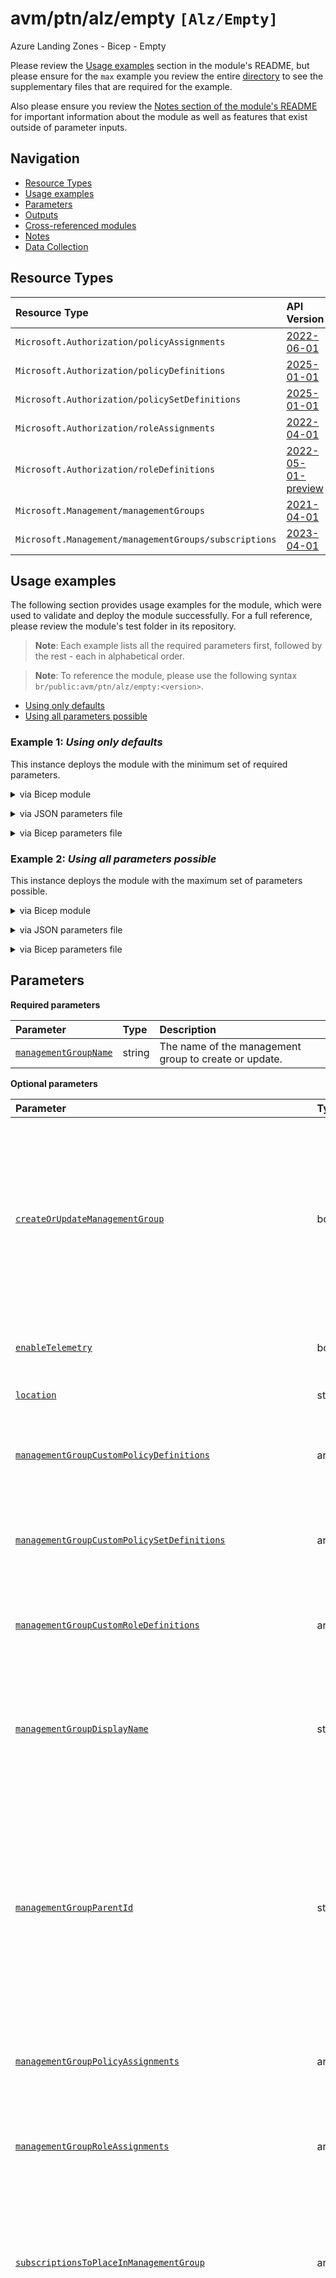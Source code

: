 # avm/ptn/alz/empty `[Alz/Empty]`

Azure Landing Zones - Bicep - Empty

Please review the [Usage examples](https://github.com/Azure/bicep-registry-modules/tree/main/avm/ptn/alz/empty#Usage-examples) section in the module's README, but please ensure for the `max` example you review the entire [directory](https://github.com/Azure/bicep-registry-modules/tree/main/avm/ptn/alz/empty/tests/e2e/max) to see the supplementary files that are required for the example.

Also please ensure you review the [Notes section of the module's README](https://github.com/Azure/bicep-registry-modules/tree/main/avm/ptn/alz/empty#Notes) for important information about the module as well as features that exist outside of parameter inputs.

## Navigation

- [Resource Types](#Resource-Types)
- [Usage examples](#Usage-examples)
- [Parameters](#Parameters)
- [Outputs](#Outputs)
- [Cross-referenced modules](#Cross-referenced-modules)
- [Notes](#Notes)
- [Data Collection](#Data-Collection)

## Resource Types

| Resource Type | API Version |
| :-- | :-- |
| `Microsoft.Authorization/policyAssignments` | [2022-06-01](https://learn.microsoft.com/en-us/azure/templates/Microsoft.Authorization/2022-06-01/policyAssignments) |
| `Microsoft.Authorization/policyDefinitions` | [2025-01-01](https://learn.microsoft.com/en-us/azure/templates/Microsoft.Authorization/2025-01-01/policyDefinitions) |
| `Microsoft.Authorization/policySetDefinitions` | [2025-01-01](https://learn.microsoft.com/en-us/azure/templates/Microsoft.Authorization/2025-01-01/policySetDefinitions) |
| `Microsoft.Authorization/roleAssignments` | [2022-04-01](https://learn.microsoft.com/en-us/azure/templates/Microsoft.Authorization/2022-04-01/roleAssignments) |
| `Microsoft.Authorization/roleDefinitions` | [2022-05-01-preview](https://learn.microsoft.com/en-us/azure/templates/Microsoft.Authorization/2022-05-01-preview/roleDefinitions) |
| `Microsoft.Management/managementGroups` | [2021-04-01](https://learn.microsoft.com/en-us/azure/templates/Microsoft.Management/2021-04-01/managementGroups) |
| `Microsoft.Management/managementGroups/subscriptions` | [2023-04-01](https://learn.microsoft.com/en-us/azure/templates/Microsoft.Management/2023-04-01/managementGroups/subscriptions) |

## Usage examples

The following section provides usage examples for the module, which were used to validate and deploy the module successfully. For a full reference, please review the module's test folder in its repository.

>**Note**: Each example lists all the required parameters first, followed by the rest - each in alphabetical order.

>**Note**: To reference the module, please use the following syntax `br/public:avm/ptn/alz/empty:<version>`.

- [Using only defaults](#example-1-using-only-defaults)
- [Using all parameters possible](#example-2-using-all-parameters-possible)

### Example 1: _Using only defaults_

This instance deploys the module with the minimum set of required parameters.


<details>

<summary>via Bicep module</summary>

```bicep
module empty 'br/public:avm/ptn/alz/empty:<version>' = {
  name: 'emptyDeployment'
  params: {
    managementGroupName: 'mg-test-alzempmin'
  }
}
```

</details>
<p>

<details>

<summary>via JSON parameters file</summary>

```json
{
  "$schema": "https://schema.management.azure.com/schemas/2019-04-01/deploymentParameters.json#",
  "contentVersion": "1.0.0.0",
  "parameters": {
    "managementGroupName": {
      "value": "mg-test-alzempmin"
    }
  }
}
```

</details>
<p>

<details>

<summary>via Bicep parameters file</summary>

```bicep-params
using 'br/public:avm/ptn/alz/empty:<version>'

param managementGroupName = 'mg-test-alzempmin'
```

</details>
<p>

### Example 2: _Using all parameters possible_

This instance deploys the module with the maximum set of parameters possible.


<details>

<summary>via Bicep module</summary>

```bicep
module empty 'br/public:avm/ptn/alz/empty:<version>' = {
  name: 'emptyDeployment'
  params: {
    // Required parameters
    managementGroupName: 'mg-test-alzempmax'
    // Non-required parameters
    createOrUpdateManagementGroup: true
    managementGroupCustomPolicyDefinitions: '<managementGroupCustomPolicyDefinitions>'
    managementGroupCustomPolicySetDefinitions: '<managementGroupCustomPolicySetDefinitions>'
    managementGroupCustomRoleDefinitions: '<managementGroupCustomRoleDefinitions>'
    managementGroupDisplayName: 'AVM ALZ PTN Empty Max Test'
    managementGroupPolicyAssignments: [
      {
        displayName: 'Allowed virtual machine size SKUs'
        enforcementMode: 'Default'
        identity: 'None'
        name: 'allowed-vm-skus-root'
        parameters: {
          listOfAllowedSKUs: {
            value: [
              'Standard_D2_v5'
              'Standard_E8_v5'
            ]
          }
        }
        policyDefinitionId: '/providers/Microsoft.Authorization/policyDefinitions/cccc23c7-8427-4f53-ad12-b6a63eb452b3'
      }
      {
        additionalManagementGroupsIDsToAssignRbacTo: [
          '<name>'
        ]
        displayName: 'Configure Azure Activity logs to stream to specified Log Analytics workspace'
        enforcementMode: 'Default'
        identity: 'SystemAssigned'
        name: 'diag-activity-log-lz'
        parameters: {
          logAnalytics: {
            value: '/subscriptions/00000000-0000-0000-0000-000000000000/resourceGroups/rg-landing-zones/providers/Microsoft.OperationalInsights/workspaces/la-landing-zones'
          }
        }
        policyDefinitionId: '/providers/Microsoft.Authorization/policyDefinitions/2465583e-4e78-4c15-b6be-a36cbc7c8b0f'
        roleDefinitionIds: [
          '/providers/microsoft.authorization/roleDefinitions/749f88d5-cbae-40b8-bcfc-e573ddc772fa'
          '/providers/microsoft.authorization/roleDefinitions/92aaf0da-9dab-42b6-94a3-d43ce8d16293'
        ]
      }
      {
        displayName: 'Tag checking'
        enforcementMode: 'Default'
        identity: 'None'
        name: 'tags-policy'
        parameters: {
          effect: {
            value: 'Audit'
          }
          tagName: {
            value: 'costCenter'
          }
        }
        policyDefinitionId: '/providers/Microsoft.Management/managementGroups/mg-test-alzempmax/providers/Microsoft.Authorization/policySetDefinitions/custom-tags-policy-set-definition-1'
      }
    ]
    managementGroupRoleAssignments: '<managementGroupRoleAssignments>'
  }
}
```

</details>
<p>

<details>

<summary>via JSON parameters file</summary>

```json
{
  "$schema": "https://schema.management.azure.com/schemas/2019-04-01/deploymentParameters.json#",
  "contentVersion": "1.0.0.0",
  "parameters": {
    // Required parameters
    "managementGroupName": {
      "value": "mg-test-alzempmax"
    },
    // Non-required parameters
    "createOrUpdateManagementGroup": {
      "value": true
    },
    "managementGroupCustomPolicyDefinitions": {
      "value": "<managementGroupCustomPolicyDefinitions>"
    },
    "managementGroupCustomPolicySetDefinitions": {
      "value": "<managementGroupCustomPolicySetDefinitions>"
    },
    "managementGroupCustomRoleDefinitions": {
      "value": "<managementGroupCustomRoleDefinitions>"
    },
    "managementGroupDisplayName": {
      "value": "AVM ALZ PTN Empty Max Test"
    },
    "managementGroupPolicyAssignments": {
      "value": [
        {
          "displayName": "Allowed virtual machine size SKUs",
          "enforcementMode": "Default",
          "identity": "None",
          "name": "allowed-vm-skus-root",
          "parameters": {
            "listOfAllowedSKUs": {
              "value": [
                "Standard_D2_v5",
                "Standard_E8_v5"
              ]
            }
          },
          "policyDefinitionId": "/providers/Microsoft.Authorization/policyDefinitions/cccc23c7-8427-4f53-ad12-b6a63eb452b3"
        },
        {
          "additionalManagementGroupsIDsToAssignRbacTo": [
            "<name>"
          ],
          "displayName": "Configure Azure Activity logs to stream to specified Log Analytics workspace",
          "enforcementMode": "Default",
          "identity": "SystemAssigned",
          "name": "diag-activity-log-lz",
          "parameters": {
            "logAnalytics": {
              "value": "/subscriptions/00000000-0000-0000-0000-000000000000/resourceGroups/rg-landing-zones/providers/Microsoft.OperationalInsights/workspaces/la-landing-zones"
            }
          },
          "policyDefinitionId": "/providers/Microsoft.Authorization/policyDefinitions/2465583e-4e78-4c15-b6be-a36cbc7c8b0f",
          "roleDefinitionIds": [
            "/providers/microsoft.authorization/roleDefinitions/749f88d5-cbae-40b8-bcfc-e573ddc772fa",
            "/providers/microsoft.authorization/roleDefinitions/92aaf0da-9dab-42b6-94a3-d43ce8d16293"
          ]
        },
        {
          "displayName": "Tag checking",
          "enforcementMode": "Default",
          "identity": "None",
          "name": "tags-policy",
          "parameters": {
            "effect": {
              "value": "Audit"
            },
            "tagName": {
              "value": "costCenter"
            }
          },
          "policyDefinitionId": "/providers/Microsoft.Management/managementGroups/mg-test-alzempmax/providers/Microsoft.Authorization/policySetDefinitions/custom-tags-policy-set-definition-1"
        }
      ]
    },
    "managementGroupRoleAssignments": {
      "value": "<managementGroupRoleAssignments>"
    }
  }
}
```

</details>
<p>

<details>

<summary>via Bicep parameters file</summary>

```bicep-params
using 'br/public:avm/ptn/alz/empty:<version>'

// Required parameters
param managementGroupName = 'mg-test-alzempmax'
// Non-required parameters
param createOrUpdateManagementGroup = true
param managementGroupCustomPolicyDefinitions = '<managementGroupCustomPolicyDefinitions>'
param managementGroupCustomPolicySetDefinitions = '<managementGroupCustomPolicySetDefinitions>'
param managementGroupCustomRoleDefinitions = '<managementGroupCustomRoleDefinitions>'
param managementGroupDisplayName = 'AVM ALZ PTN Empty Max Test'
param managementGroupPolicyAssignments = [
  {
    displayName: 'Allowed virtual machine size SKUs'
    enforcementMode: 'Default'
    identity: 'None'
    name: 'allowed-vm-skus-root'
    parameters: {
      listOfAllowedSKUs: {
        value: [
          'Standard_D2_v5'
          'Standard_E8_v5'
        ]
      }
    }
    policyDefinitionId: '/providers/Microsoft.Authorization/policyDefinitions/cccc23c7-8427-4f53-ad12-b6a63eb452b3'
  }
  {
    additionalManagementGroupsIDsToAssignRbacTo: [
      '<name>'
    ]
    displayName: 'Configure Azure Activity logs to stream to specified Log Analytics workspace'
    enforcementMode: 'Default'
    identity: 'SystemAssigned'
    name: 'diag-activity-log-lz'
    parameters: {
      logAnalytics: {
        value: '/subscriptions/00000000-0000-0000-0000-000000000000/resourceGroups/rg-landing-zones/providers/Microsoft.OperationalInsights/workspaces/la-landing-zones'
      }
    }
    policyDefinitionId: '/providers/Microsoft.Authorization/policyDefinitions/2465583e-4e78-4c15-b6be-a36cbc7c8b0f'
    roleDefinitionIds: [
      '/providers/microsoft.authorization/roleDefinitions/749f88d5-cbae-40b8-bcfc-e573ddc772fa'
      '/providers/microsoft.authorization/roleDefinitions/92aaf0da-9dab-42b6-94a3-d43ce8d16293'
    ]
  }
  {
    displayName: 'Tag checking'
    enforcementMode: 'Default'
    identity: 'None'
    name: 'tags-policy'
    parameters: {
      effect: {
        value: 'Audit'
      }
      tagName: {
        value: 'costCenter'
      }
    }
    policyDefinitionId: '/providers/Microsoft.Management/managementGroups/mg-test-alzempmax/providers/Microsoft.Authorization/policySetDefinitions/custom-tags-policy-set-definition-1'
  }
]
param managementGroupRoleAssignments = '<managementGroupRoleAssignments>'
```

</details>
<p>

## Parameters

**Required parameters**

| Parameter | Type | Description |
| :-- | :-- | :-- |
| [`managementGroupName`](#parameter-managementgroupname) | string | The name of the management group to create or update. |

**Optional parameters**

| Parameter | Type | Description |
| :-- | :-- | :-- |
| [`createOrUpdateManagementGroup`](#parameter-createorupdatemanagementgroup) | bool | Boolean to create or update the management group. If set to false, the module will only check if the management group exists and do a GET on it before it continues to deploy resources to it. |
| [`enableTelemetry`](#parameter-enabletelemetry) | bool | Enable/Disable usage telemetry for module. |
| [`location`](#parameter-location) | string | The location to deploy resources to. |
| [`managementGroupCustomPolicyDefinitions`](#parameter-managementgroupcustompolicydefinitions) | array | Array of custom policy definitions to create on the management group. |
| [`managementGroupCustomPolicySetDefinitions`](#parameter-managementgroupcustompolicysetdefinitions) | array | Array of custom policy set definitions (initiatives) to create on the management group. |
| [`managementGroupCustomRoleDefinitions`](#parameter-managementgroupcustomroledefinitions) | array | Array of custom role definitions to create on the management group. |
| [`managementGroupDisplayName`](#parameter-managementgroupdisplayname) | string | The display name of the management group to create or update. If not specified, the management group name will be used. |
| [`managementGroupParentId`](#parameter-managementgroupparentid) | string | The parent ID of the management group to create or update. If not specified, the management group will be created at the root level of the tenant. Just provide the management group ID, not the full resource ID. |
| [`managementGroupPolicyAssignments`](#parameter-managementgrouppolicyassignments) | array | Array of policy assignments to create on the management group. |
| [`managementGroupRoleAssignments`](#parameter-managementgrouproleassignments) | array | Array of custom role assignments to create on the management group. |
| [`subscriptionsToPlaceInManagementGroup`](#parameter-subscriptionstoplaceinmanagementgroup) | array | An array of subscriptions to place in the management group. If not specified, no subscriptions will be placed in the management group. |
| [`waitForConsistencyCounterBeforeCustomPolicyDefinitions`](#parameter-waitforconsistencycounterbeforecustompolicydefinitions) | int | An integer that specifies the number of blank ARM deployments prior to the custom policy definitions are deployed. This electively introduces a wait timer to allow ARM eventual consistency to become consistent and helps avoids "Not Found" error messages. |
| [`waitForConsistencyCounterBeforeCustomPolicySetDefinitions`](#parameter-waitforconsistencycounterbeforecustompolicysetdefinitions) | int | An integer that specifies the number of blank ARM deployments prior to the custom policy set definitions (initiatives) are deployed. This electively introduces a wait timer to allow ARM eventual consistency to become consistent and helps avoids "Not Found" error messages. |
| [`waitForConsistencyCounterBeforeCustomRoleDefinitions`](#parameter-waitforconsistencycounterbeforecustomroledefinitions) | int | An integer that specifies the number of blank ARM deployments prior to the custom role definitions are deployed. This electively introduces a wait timer to allow ARM eventual consistency to become consistent and helps avoids "Not Found" error messages. |
| [`waitForConsistencyCounterBeforePolicyAssignments`](#parameter-waitforconsistencycounterbeforepolicyassignments) | int | An integer that specifies the number of blank ARM deployments prior to the policy assignments are deployed. This electively introduces a wait timer to allow ARM eventual consistency to become consistent and helps avoids "Not Found" error messages. |
| [`waitForConsistencyCounterBeforeRoleAssignments`](#parameter-waitforconsistencycounterbeforeroleassignments) | int | An integer that specifies the number of blank ARM deployments prior to the role assignments are deployed. This electively introduces a wait timer to allow ARM eventual consistency to become consistent and helps avoids "Not Found" error messages. |
| [`waitForConsistencyCounterBeforeSubPlacement`](#parameter-waitforconsistencycounterbeforesubplacement) | int | An integer that specifies the number of blank ARM deployments prior to the subscription management group associations are deployed. This electively introduces a wait timer to allow ARM eventual consistency to become consistent and helps avoids "Not Found" error messages. |

### Parameter: `managementGroupName`

The name of the management group to create or update.

- Required: Yes
- Type: string

### Parameter: `createOrUpdateManagementGroup`

Boolean to create or update the management group. If set to false, the module will only check if the management group exists and do a GET on it before it continues to deploy resources to it.

- Required: No
- Type: bool
- Default: `True`

### Parameter: `enableTelemetry`

Enable/Disable usage telemetry for module.

- Required: No
- Type: bool
- Default: `True`

### Parameter: `location`

The location to deploy resources to.

- Required: No
- Type: string
- Default: `[deployment().location]`

### Parameter: `managementGroupCustomPolicyDefinitions`

Array of custom policy definitions to create on the management group.

- Required: No
- Type: array

**Required parameters**

| Parameter | Type | Description |
| :-- | :-- | :-- |
| [`name`](#parameter-managementgroupcustompolicydefinitionsname) | string | Specifies the name of the policy definition. Maximum length is 128 characters for management group scope. |
| [`properties`](#parameter-managementgroupcustompolicydefinitionsproperties) | object | The properties of the policy definition. |

### Parameter: `managementGroupCustomPolicyDefinitions.name`

Specifies the name of the policy definition. Maximum length is 128 characters for management group scope.

- Required: Yes
- Type: string

### Parameter: `managementGroupCustomPolicyDefinitions.properties`

The properties of the policy definition.

- Required: Yes
- Type: object

### Parameter: `managementGroupCustomPolicySetDefinitions`

Array of custom policy set definitions (initiatives) to create on the management group.

- Required: No
- Type: array

**Required parameters**

| Parameter | Type | Description |
| :-- | :-- | :-- |
| [`name`](#parameter-managementgroupcustompolicysetdefinitionsname) | string | Specifies the name of the policy set definition. Maximum length is 128 characters for management group scope. |
| [`properties`](#parameter-managementgroupcustompolicysetdefinitionsproperties) | object | The properties of the policy set definition. |

### Parameter: `managementGroupCustomPolicySetDefinitions.name`

Specifies the name of the policy set definition. Maximum length is 128 characters for management group scope.

- Required: Yes
- Type: string

### Parameter: `managementGroupCustomPolicySetDefinitions.properties`

The properties of the policy set definition.

- Required: Yes
- Type: object

### Parameter: `managementGroupCustomRoleDefinitions`

Array of custom role definitions to create on the management group.

- Required: No
- Type: array

**Required parameters**

| Parameter | Type | Description |
| :-- | :-- | :-- |
| [`name`](#parameter-managementgroupcustomroledefinitionsname) | string | The name of the custom role definition. |

**Optional parameters**

| Parameter | Type | Description |
| :-- | :-- | :-- |
| [`actions`](#parameter-managementgroupcustomroledefinitionsactions) | array | The permission actions of the custom role definition. |
| [`assignableScopes`](#parameter-managementgroupcustomroledefinitionsassignablescopes) | array | The assignable scopes of the custom role definition. If not specified, the management group being targeted in the parameter managementGroupName will be used. |
| [`dataActions`](#parameter-managementgroupcustomroledefinitionsdataactions) | array | The permission data actions of the custom role definition. |
| [`description`](#parameter-managementgroupcustomroledefinitionsdescription) | string | The description of the custom role definition. |
| [`notActions`](#parameter-managementgroupcustomroledefinitionsnotactions) | array | The permission not actions of the custom role definition. |
| [`notDataActions`](#parameter-managementgroupcustomroledefinitionsnotdataactions) | array | The permission not data actions of the custom role definition. |
| [`roleName`](#parameter-managementgroupcustomroledefinitionsrolename) | string | The display name of the custom role definition. If not specified, the name will be used. |

### Parameter: `managementGroupCustomRoleDefinitions.name`

The name of the custom role definition.

- Required: Yes
- Type: string

### Parameter: `managementGroupCustomRoleDefinitions.actions`

The permission actions of the custom role definition.

- Required: No
- Type: array

### Parameter: `managementGroupCustomRoleDefinitions.assignableScopes`

The assignable scopes of the custom role definition. If not specified, the management group being targeted in the parameter managementGroupName will be used.

- Required: No
- Type: array

### Parameter: `managementGroupCustomRoleDefinitions.dataActions`

The permission data actions of the custom role definition.

- Required: No
- Type: array

### Parameter: `managementGroupCustomRoleDefinitions.description`

The description of the custom role definition.

- Required: No
- Type: string

### Parameter: `managementGroupCustomRoleDefinitions.notActions`

The permission not actions of the custom role definition.

- Required: No
- Type: array

### Parameter: `managementGroupCustomRoleDefinitions.notDataActions`

The permission not data actions of the custom role definition.

- Required: No
- Type: array

### Parameter: `managementGroupCustomRoleDefinitions.roleName`

The display name of the custom role definition. If not specified, the name will be used.

- Required: No
- Type: string

### Parameter: `managementGroupDisplayName`

The display name of the management group to create or update. If not specified, the management group name will be used.

- Required: No
- Type: string

### Parameter: `managementGroupParentId`

The parent ID of the management group to create or update. If not specified, the management group will be created at the root level of the tenant. Just provide the management group ID, not the full resource ID.

- Required: No
- Type: string

### Parameter: `managementGroupPolicyAssignments`

Array of policy assignments to create on the management group.

- Required: No
- Type: array

**Required parameters**

| Parameter | Type | Description |
| :-- | :-- | :-- |
| [`enforcementMode`](#parameter-managementgrouppolicyassignmentsenforcementmode) | string | The policy assignment enforcement mode. Possible values are `Default` and `DoNotEnforce`. Recommended value is `Default`. |
| [`identity`](#parameter-managementgrouppolicyassignmentsidentity) | string | The managed identity associated with the policy assignment. Policy assignments must include a resource identity when assigning `Modify` or `DeployIfNotExists` policy definitions. |
| [`name`](#parameter-managementgrouppolicyassignmentsname) | string | Specifies the name of the policy assignment. Maximum length is 24 characters for management group scope. |
| [`policyDefinitionId`](#parameter-managementgrouppolicyassignmentspolicydefinitionid) | string | Specifies the Resource ID of the policy definition or policy set definition being assigned. Example `/providers/Microsoft.Authorization/policyDefinitions/cccc23c7-8427-4f53-ad12-b6a63eb452b3` or `/providers/Microsoft.Management/managementGroups/<management-group-name>/providers/Microsoft.Authorization/policyDefinitions/<policy-definition/set-name`. |

**Optional parameters**

| Parameter | Type | Description |
| :-- | :-- | :-- |
| [`additionalManagementGroupsIDsToAssignRbacTo`](#parameter-managementgrouppolicyassignmentsadditionalmanagementgroupsidstoassignrbacto) | array | An array of additional management group IDs to assign RBAC to for the policy assignment if it has an identity. |
| [`additionalResourceGroupResourceIDsToAssignRbacTo`](#parameter-managementgrouppolicyassignmentsadditionalresourcegroupresourceidstoassignrbacto) | array | An array of additional Resource Group Resource IDs to assign RBAC to for the policy assignment if it has an identity, only supported for Management Group Policy Assignments. |
| [`additionalSubscriptionIDsToAssignRbacTo`](#parameter-managementgrouppolicyassignmentsadditionalsubscriptionidstoassignrbacto) | array | An array of additional Subscription IDs to assign RBAC to for the policy assignment if it has an identity, only supported for Management Group Policy Assignments. |
| [`description`](#parameter-managementgrouppolicyassignmentsdescription) | string | The description of the policy assignment. |
| [`displayName`](#parameter-managementgrouppolicyassignmentsdisplayname) | string | The display name of the policy assignment. Maximum length is 128 characters. |
| [`location`](#parameter-managementgrouppolicyassignmentslocation) | string | The location of the policy assignment. Only required when utilizing managed identity, as sets location of system assigned managed identity, if created. |
| [`metadata`](#parameter-managementgrouppolicyassignmentsmetadata) | object | The policy assignment metadata. Metadata is an open ended object and is typically a collection of key-value pairs. |
| [`nonComplianceMessages`](#parameter-managementgrouppolicyassignmentsnoncompliancemessages) | array | The messages that describe why a resource is non-compliant with the policy. |
| [`notScopes`](#parameter-managementgrouppolicyassignmentsnotscopes) | array | The policy excluded scopes. |
| [`overrides`](#parameter-managementgrouppolicyassignmentsoverrides) | array | The policy property value override. Allows changing the effect of a policy definition without modifying the underlying policy definition or using a parameterized effect in the policy definition. |
| [`parameters`](#parameter-managementgrouppolicyassignmentsparameters) | object | Parameters for the policy assignment if needed. |
| [`resourceSelectors`](#parameter-managementgrouppolicyassignmentsresourceselectors) | array | The resource selector list to filter policies by resource properties. Facilitates safe deployment practices (SDP) by enabling gradual roll out policy assignments based on factors like resource location, resource type, or whether a resource has a location. |
| [`roleDefinitionIds`](#parameter-managementgrouppolicyassignmentsroledefinitionids) | array | The IDs Of the Azure Role Definition list that is used to assign permissions to the identity. You need to provide either the fully qualified ID in the following format: '/providers/Microsoft.Authorization/roleDefinitions/c2f4ef07-c644-48eb-af81-4b1b4947fb11'. See https://learn.microsoft.com/en-us/azure/role-based-access-control/built-in-roles for the list IDs for built-in Roles. They must match on what is on the policy definition. |
| [`userAssignedIdentityId`](#parameter-managementgrouppolicyassignmentsuserassignedidentityid) | string | The Resource ID for the user assigned identity to assign to the policy assignment. |

### Parameter: `managementGroupPolicyAssignments.enforcementMode`

The policy assignment enforcement mode. Possible values are `Default` and `DoNotEnforce`. Recommended value is `Default`.

- Required: Yes
- Type: string
- Allowed:
  ```Bicep
  [
    'Default'
    'DoNotEnforce'
  ]
  ```

### Parameter: `managementGroupPolicyAssignments.identity`

The managed identity associated with the policy assignment. Policy assignments must include a resource identity when assigning `Modify` or `DeployIfNotExists` policy definitions.

- Required: Yes
- Type: string
- Allowed:
  ```Bicep
  [
    'None'
    'SystemAssigned'
    'UserAssigned'
  ]
  ```

### Parameter: `managementGroupPolicyAssignments.name`

Specifies the name of the policy assignment. Maximum length is 24 characters for management group scope.

- Required: Yes
- Type: string

### Parameter: `managementGroupPolicyAssignments.policyDefinitionId`

Specifies the Resource ID of the policy definition or policy set definition being assigned. Example `/providers/Microsoft.Authorization/policyDefinitions/cccc23c7-8427-4f53-ad12-b6a63eb452b3` or `/providers/Microsoft.Management/managementGroups/<management-group-name>/providers/Microsoft.Authorization/policyDefinitions/<policy-definition/set-name`.

- Required: Yes
- Type: string

### Parameter: `managementGroupPolicyAssignments.additionalManagementGroupsIDsToAssignRbacTo`

An array of additional management group IDs to assign RBAC to for the policy assignment if it has an identity.

- Required: No
- Type: array

### Parameter: `managementGroupPolicyAssignments.additionalResourceGroupResourceIDsToAssignRbacTo`

An array of additional Resource Group Resource IDs to assign RBAC to for the policy assignment if it has an identity, only supported for Management Group Policy Assignments.

- Required: No
- Type: array

### Parameter: `managementGroupPolicyAssignments.additionalSubscriptionIDsToAssignRbacTo`

An array of additional Subscription IDs to assign RBAC to for the policy assignment if it has an identity, only supported for Management Group Policy Assignments.

- Required: No
- Type: array

### Parameter: `managementGroupPolicyAssignments.description`

The description of the policy assignment.

- Required: No
- Type: string

### Parameter: `managementGroupPolicyAssignments.displayName`

The display name of the policy assignment. Maximum length is 128 characters.

- Required: No
- Type: string

### Parameter: `managementGroupPolicyAssignments.location`

The location of the policy assignment. Only required when utilizing managed identity, as sets location of system assigned managed identity, if created.

- Required: No
- Type: string

### Parameter: `managementGroupPolicyAssignments.metadata`

The policy assignment metadata. Metadata is an open ended object and is typically a collection of key-value pairs.

- Required: No
- Type: object

### Parameter: `managementGroupPolicyAssignments.nonComplianceMessages`

The messages that describe why a resource is non-compliant with the policy.

- Required: No
- Type: array

**Required parameters**

| Parameter | Type | Description |
| :-- | :-- | :-- |
| [`message`](#parameter-managementgrouppolicyassignmentsnoncompliancemessagesmessage) | string | A message that describes why a resource is non-compliant with the policy. This is shown in "deny" error messages and on resources non-compliant compliance results. |

**Optional parameters**

| Parameter | Type | Description |
| :-- | :-- | :-- |
| [`policyDefinitionReferenceId`](#parameter-managementgrouppolicyassignmentsnoncompliancemessagespolicydefinitionreferenceid) | string | The policy definition reference ID within a policy set definition the message is intended for. This is only applicable if the policy assignment assigns a policy set definition. If this is not provided the message applies to all policies assigned by this policy assignment. |

### Parameter: `managementGroupPolicyAssignments.nonComplianceMessages.message`

A message that describes why a resource is non-compliant with the policy. This is shown in "deny" error messages and on resources non-compliant compliance results.

- Required: Yes
- Type: string

### Parameter: `managementGroupPolicyAssignments.nonComplianceMessages.policyDefinitionReferenceId`

The policy definition reference ID within a policy set definition the message is intended for. This is only applicable if the policy assignment assigns a policy set definition. If this is not provided the message applies to all policies assigned by this policy assignment.

- Required: No
- Type: string

### Parameter: `managementGroupPolicyAssignments.notScopes`

The policy excluded scopes.

- Required: No
- Type: array

### Parameter: `managementGroupPolicyAssignments.overrides`

The policy property value override. Allows changing the effect of a policy definition without modifying the underlying policy definition or using a parameterized effect in the policy definition.

- Required: No
- Type: array

**Required parameters**

| Parameter | Type | Description |
| :-- | :-- | :-- |
| [`kind`](#parameter-managementgrouppolicyassignmentsoverrideskind) | string | The override kind. |

**Optional parameters**

| Parameter | Type | Description |
| :-- | :-- | :-- |
| [`selectors`](#parameter-managementgrouppolicyassignmentsoverridesselectors) | array | The selector type. |
| [`value`](#parameter-managementgrouppolicyassignmentsoverridesvalue) | string | The value to override the policy property. |

### Parameter: `managementGroupPolicyAssignments.overrides.kind`

The override kind.

- Required: Yes
- Type: string
- Allowed:
  ```Bicep
  [
    'definitionVersion'
    'policyEffect'
  ]
  ```

### Parameter: `managementGroupPolicyAssignments.overrides.selectors`

The selector type.

- Required: No
- Type: array

**Required parameters**

| Parameter | Type | Description |
| :-- | :-- | :-- |
| [`kind`](#parameter-managementgrouppolicyassignmentsoverridesselectorskind) | string | The selector kind. |

**Optional parameters**

| Parameter | Type | Description |
| :-- | :-- | :-- |
| [`in`](#parameter-managementgrouppolicyassignmentsoverridesselectorsin) | array | The list of values to filter in. |
| [`notIn`](#parameter-managementgrouppolicyassignmentsoverridesselectorsnotin) | array | The list of values to filter out. |

### Parameter: `managementGroupPolicyAssignments.overrides.selectors.kind`

The selector kind.

- Required: Yes
- Type: string
- Allowed:
  ```Bicep
  [
    'policyDefinitionReferenceId'
    'resourceLocation'
    'resourceType'
    'resourceWithoutLocation'
  ]
  ```

### Parameter: `managementGroupPolicyAssignments.overrides.selectors.in`

The list of values to filter in.

- Required: No
- Type: array

### Parameter: `managementGroupPolicyAssignments.overrides.selectors.notIn`

The list of values to filter out.

- Required: No
- Type: array

### Parameter: `managementGroupPolicyAssignments.overrides.value`

The value to override the policy property.

- Required: No
- Type: string

### Parameter: `managementGroupPolicyAssignments.parameters`

Parameters for the policy assignment if needed.

- Required: No
- Type: object

### Parameter: `managementGroupPolicyAssignments.resourceSelectors`

The resource selector list to filter policies by resource properties. Facilitates safe deployment practices (SDP) by enabling gradual roll out policy assignments based on factors like resource location, resource type, or whether a resource has a location.

- Required: No
- Type: array

**Required parameters**

| Parameter | Type | Description |
| :-- | :-- | :-- |
| [`kind`](#parameter-managementgrouppolicyassignmentsresourceselectorskind) | string | The selector kind. |

**Optional parameters**

| Parameter | Type | Description |
| :-- | :-- | :-- |
| [`in`](#parameter-managementgrouppolicyassignmentsresourceselectorsin) | array | The list of values to filter in. |
| [`notIn`](#parameter-managementgrouppolicyassignmentsresourceselectorsnotin) | array | The list of values to filter out. |

### Parameter: `managementGroupPolicyAssignments.resourceSelectors.kind`

The selector kind.

- Required: Yes
- Type: string
- Allowed:
  ```Bicep
  [
    'policyDefinitionReferenceId'
    'resourceLocation'
    'resourceType'
    'resourceWithoutLocation'
  ]
  ```

### Parameter: `managementGroupPolicyAssignments.resourceSelectors.in`

The list of values to filter in.

- Required: No
- Type: array

### Parameter: `managementGroupPolicyAssignments.resourceSelectors.notIn`

The list of values to filter out.

- Required: No
- Type: array

### Parameter: `managementGroupPolicyAssignments.roleDefinitionIds`

The IDs Of the Azure Role Definition list that is used to assign permissions to the identity. You need to provide either the fully qualified ID in the following format: '/providers/Microsoft.Authorization/roleDefinitions/c2f4ef07-c644-48eb-af81-4b1b4947fb11'. See https://learn.microsoft.com/en-us/azure/role-based-access-control/built-in-roles for the list IDs for built-in Roles. They must match on what is on the policy definition.

- Required: No
- Type: array

### Parameter: `managementGroupPolicyAssignments.userAssignedIdentityId`

The Resource ID for the user assigned identity to assign to the policy assignment.

- Required: No
- Type: string

### Parameter: `managementGroupRoleAssignments`

Array of custom role assignments to create on the management group.

- Required: No
- Type: array

**Required parameters**

| Parameter | Type | Description |
| :-- | :-- | :-- |
| [`principalId`](#parameter-managementgrouproleassignmentsprincipalid) | string | The principal ID of the principal (user/group/identity) to assign the role to. |
| [`roleDefinitionIdOrName`](#parameter-managementgrouproleassignmentsroledefinitionidorname) | string | The role to assign. You can provide either the display name of the role definition, the role definition GUID, or its fully qualified ID in the following format: '/providers/Microsoft.Authorization/roleDefinitions/c2f4ef07-c644-48eb-af81-4b1b4947fb11'. |

**Optional parameters**

| Parameter | Type | Description |
| :-- | :-- | :-- |
| [`condition`](#parameter-managementgrouproleassignmentscondition) | string | The conditions on the role assignment. This limits the resources it can be assigned to. e.g.: @Resource[Microsoft.Storage/storageAccounts/blobServices/containers:ContainerName] StringEqualsIgnoreCase "foo_storage_container". |
| [`conditionVersion`](#parameter-managementgrouproleassignmentsconditionversion) | string | Version of the condition. |
| [`delegatedManagedIdentityResourceId`](#parameter-managementgrouproleassignmentsdelegatedmanagedidentityresourceid) | string | The Resource Id of the delegated managed identity resource. |
| [`description`](#parameter-managementgrouproleassignmentsdescription) | string | The description of the role assignment. |
| [`name`](#parameter-managementgrouproleassignmentsname) | string | The name (as GUID) of the role assignment. If not provided, a GUID will be generated. |
| [`principalType`](#parameter-managementgrouproleassignmentsprincipaltype) | string | The principal type of the assigned principal ID. |

### Parameter: `managementGroupRoleAssignments.principalId`

The principal ID of the principal (user/group/identity) to assign the role to.

- Required: Yes
- Type: string

### Parameter: `managementGroupRoleAssignments.roleDefinitionIdOrName`

The role to assign. You can provide either the display name of the role definition, the role definition GUID, or its fully qualified ID in the following format: '/providers/Microsoft.Authorization/roleDefinitions/c2f4ef07-c644-48eb-af81-4b1b4947fb11'.

- Required: Yes
- Type: string

### Parameter: `managementGroupRoleAssignments.condition`

The conditions on the role assignment. This limits the resources it can be assigned to. e.g.: @Resource[Microsoft.Storage/storageAccounts/blobServices/containers:ContainerName] StringEqualsIgnoreCase "foo_storage_container".

- Required: No
- Type: string

### Parameter: `managementGroupRoleAssignments.conditionVersion`

Version of the condition.

- Required: No
- Type: string
- Allowed:
  ```Bicep
  [
    '2.0'
  ]
  ```

### Parameter: `managementGroupRoleAssignments.delegatedManagedIdentityResourceId`

The Resource Id of the delegated managed identity resource.

- Required: No
- Type: string

### Parameter: `managementGroupRoleAssignments.description`

The description of the role assignment.

- Required: No
- Type: string

### Parameter: `managementGroupRoleAssignments.name`

The name (as GUID) of the role assignment. If not provided, a GUID will be generated.

- Required: No
- Type: string

### Parameter: `managementGroupRoleAssignments.principalType`

The principal type of the assigned principal ID.

- Required: No
- Type: string
- Allowed:
  ```Bicep
  [
    'Device'
    'ForeignGroup'
    'Group'
    'ServicePrincipal'
    'User'
  ]
  ```

### Parameter: `subscriptionsToPlaceInManagementGroup`

An array of subscriptions to place in the management group. If not specified, no subscriptions will be placed in the management group.

- Required: No
- Type: array
- Default: `[]`

### Parameter: `waitForConsistencyCounterBeforeCustomPolicyDefinitions`

An integer that specifies the number of blank ARM deployments prior to the custom policy definitions are deployed. This electively introduces a wait timer to allow ARM eventual consistency to become consistent and helps avoids "Not Found" error messages.

- Required: No
- Type: int
- Default: `5`

### Parameter: `waitForConsistencyCounterBeforeCustomPolicySetDefinitions`

An integer that specifies the number of blank ARM deployments prior to the custom policy set definitions (initiatives) are deployed. This electively introduces a wait timer to allow ARM eventual consistency to become consistent and helps avoids "Not Found" error messages.

- Required: No
- Type: int
- Default: `5`

### Parameter: `waitForConsistencyCounterBeforeCustomRoleDefinitions`

An integer that specifies the number of blank ARM deployments prior to the custom role definitions are deployed. This electively introduces a wait timer to allow ARM eventual consistency to become consistent and helps avoids "Not Found" error messages.

- Required: No
- Type: int
- Default: `5`

### Parameter: `waitForConsistencyCounterBeforePolicyAssignments`

An integer that specifies the number of blank ARM deployments prior to the policy assignments are deployed. This electively introduces a wait timer to allow ARM eventual consistency to become consistent and helps avoids "Not Found" error messages.

- Required: No
- Type: int
- Default: `10`

### Parameter: `waitForConsistencyCounterBeforeRoleAssignments`

An integer that specifies the number of blank ARM deployments prior to the role assignments are deployed. This electively introduces a wait timer to allow ARM eventual consistency to become consistent and helps avoids "Not Found" error messages.

- Required: No
- Type: int
- Default: `5`

### Parameter: `waitForConsistencyCounterBeforeSubPlacement`

An integer that specifies the number of blank ARM deployments prior to the subscription management group associations are deployed. This electively introduces a wait timer to allow ARM eventual consistency to become consistent and helps avoids "Not Found" error messages.

- Required: No
- Type: int
- Default: `5`

## Outputs

| Output | Type | Description |
| :-- | :-- | :-- |
| `managementGroupCustomRoleDefinitionIds` | array | The custom role definitions created on the management group. |
| `managementGroupId` | string | The ID of the management group. |
| `managementGroupParentId` | string | The parent management group ID of the management group. |
| `managementGroupResourceId` | string | The resource ID of the management group. |

## Cross-referenced modules

This section gives you an overview of all local-referenced module files (i.e., other modules that are referenced in this module) and all remote-referenced files (i.e., Bicep modules that are referenced from a Bicep Registry or Template Specs).

| Reference | Type |
| :-- | :-- |
| `br/public:avm/ptn/authorization/policy-assignment:0.3.1` | Remote reference |
| `br/public:avm/ptn/authorization/role-assignment:0.2.0` | Remote reference |
| `br/public:avm/ptn/authorization/role-definition:0.1.0` | Remote reference |
| `br/public:avm/res/management/management-group:0.1.2` | Remote reference |
| `br/public:avm/utl/types/avm-common-types:0.5.1` | Remote reference |

## Notes

For Custom Policy Set Definitions, the property of `properties.policyDefinitions.policyDefinitionId` for each child policy definition in a policy set definition must be provided. If you are trying to provide the ID of a policy definition that you are also creating in this module, or it exists at the same management group scope, you can use the following input syntax to ensure the correct resource ID for the policy definition is used:

```bicep
{customPolicyDefinitionScopeId}/providers/Microsoft.Authorization/policyDefinitions/<policy-definition-name>
```

The `{customPolicyDefinitionScopeId}` is replaced by resource ID of the management group that this module is creating or deploying to. This will ensure that the correct resource ID is used for the policy definition without you having to hardcode the management group ID in the policy set definitions.

## Data Collection

The software may collect information about you and your use of the software and send it to Microsoft. Microsoft may use this information to provide services and improve our products and services. You may turn off the telemetry as described in the [repository](https://aka.ms/avm/telemetry). There are also some features in the software that may enable you and Microsoft to collect data from users of your applications. If you use these features, you must comply with applicable law, including providing appropriate notices to users of your applications together with a copy of Microsoft’s privacy statement. Our privacy statement is located at <https://go.microsoft.com/fwlink/?LinkID=824704>. You can learn more about data collection and use in the help documentation and our privacy statement. Your use of the software operates as your consent to these practices.
